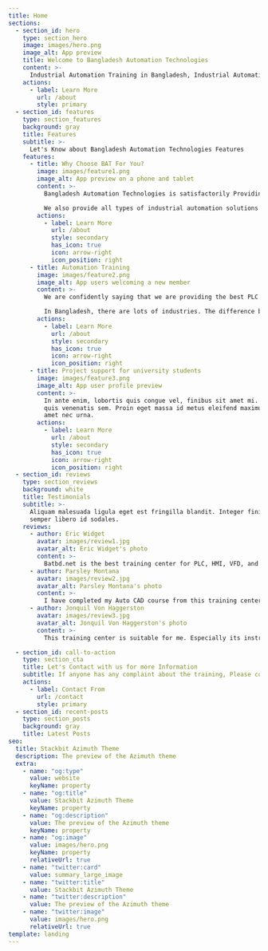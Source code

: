 ```yaml
---
title: Home
sections:
  - section_id: hero
    type: section_hero
    image: images/hero.png
    image_alt: App preview
    title: Welcome to Bangladesh Automation Technologies
    content: >-
      Industrial Automation Training in Bangladesh, Industrial Automation Training, AutoCAD Certification Course, Define PLC. How to Connect HMI to PLC?
    actions:
      - label: Learn More
        url: /about
        style: primary
  - section_id: features
    type: section_features
    background: gray
    title: Features
    subtitle: >-
      Let's Know about Bangladesh Automation Technologies Features
    features:
      - title: Why Choose BAT For You?
        image: images/feature1.png
        image_alt: App preview on a phone and tablet
        content: >-
          Bangladesh Automation Technologies is satisfactorily Providing Automation Training and Service around Dhaka, Bangladesh. Bangladesh Automation Technologies (BAT) is the best institute for PLC, HMI, VFD, and industrial controlling training institutes in Bangladesh. 

          We also provide all types of industrial automation solutions around all industries in Bangladesh. You will find us as a leading institute in Bangladesh
        actions:
          - label: Learn More
            url: /about
            style: secondary
            has_icon: true
            icon: arrow-right
            icon_position: right
      - title: Automation Training
        image: images/feature2.png
        image_alt: App users welcoming a new member
        content: >-
          We are confidently saying that we are providing the best PLC course in Dhaka, Bangladesh. Our PLC, CAD, and other training programs are international standard.

          In Bangladesh, there are lots of industries. The difference between them and use are vast. We have a practical lab for all programs. Our students got the opportunity to do industry. As we are a service-based company, we are internee renowned in this sector.
        actions:
          - label: Learn More
            url: /about
            style: secondary
            has_icon: true
            icon: arrow-right
            icon_position: right
      - title: Project support for university students
        image: images/feature3.png
        image_alt: App user profile preview
        content: >-
          In ante enim, lobortis quis congue vel, finibus sit amet mi. Aenean
          quis venenatis sem. Proin eget massa id metus eleifend maximus sit
          amet nec urna.
        actions:
          - label: Learn More
            url: /about
            style: secondary
            has_icon: true
            icon: arrow-right
            icon_position: right
  - section_id: reviews
    type: section_reviews
    background: white
    title: Testimonials
    subtitle: >-
      Aliquam malesuada ligula eget est fringilla blandit. Integer finibus
      semper libero id sodales.
    reviews:
      - author: Eric Widget
        avatar: images/review1.jpg
        avatar_alt: Eric Widget's photo
        content: >-
          Batbd.net is the best training center for PLC, HMI, VFD, and industry controlling training institutes in Dhaka. Your well-educated hand is behind my success in Advanced Training Course on PLC. I hope that every one of your students will reach their desired goal through that good education.
      - author: Parsley Montana
        avatar: images/review2.jpg
        avatar_alt: Parsley Montana's photo
        content: >-
          I have completed my Auto CAD course from this training center. AUTO CAD (2D & 3D) This is a great training center. I noticed that other students like me were able to complete the course very well. The trainers here are very sincere and helpful. Highly interested other people are recommended.
      - author: Jonquil Von Haggerston
        avatar: images/review3.jpg
        avatar_alt: Jonquil Von Haggerston's photo
        content: >-
          This training center is suitable for me. Especially its instructors and supporting staff are sincere and helpful to the students. The instructor quickly understands my weaknesses through friendly behavior and gives beautiful guidelines. I like the fact that the teaching schedule is a weekly holiday.

  - section_id: call-to-action
    type: section_cta
    title: Let's Contact with us for more Information
    subtitle: If anyone has any complaint about the training, Please contact this number +8801711168120
    actions:
      - label: Contact From
        url: /contact
        style: primary
  - section_id: recent-posts
    type: section_posts
    background: gray
    title: Latest Posts
seo:
  title: Stackbit Azimuth Theme
  description: The preview of the Azimuth theme
  extra:
    - name: "og:type"
      value: website
      keyName: property
    - name: "og:title"
      value: Stackbit Azimuth Theme
      keyName: property
    - name: "og:description"
      value: The preview of the Azimuth theme
      keyName: property
    - name: "og:image"
      value: images/hero.png
      keyName: property
      relativeUrl: true
    - name: "twitter:card"
      value: summary_large_image
    - name: "twitter:title"
      value: Stackbit Azimuth Theme
    - name: "twitter:description"
      value: The preview of the Azimuth theme
    - name: "twitter:image"
      value: images/hero.png
      relativeUrl: true
template: landing
---
```

